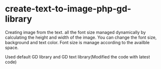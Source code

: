 # create-text-to-image-php-gd-library

Creating image from the text. all the font size managed dynamically by calculating the height and width of the image. You can change the font size, background and text color. Font size is manage according to the availble space.

Used default GD library and GD text library(Modified the code with latest code)
